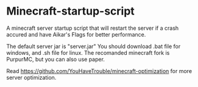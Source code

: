# Minecraft-startup-script
A minecraft server startup script that will restart the server if a crash accured and have Aikar's Flags for better performance.

The default server jar is "server.jar"
You should download .bat file for windows, and .sh file for linux.
The recomanded minecraft fork is PurpurMC, but you can also use paper.

Read https://github.com/YouHaveTrouble/minecraft-optimization for more server optimization.
